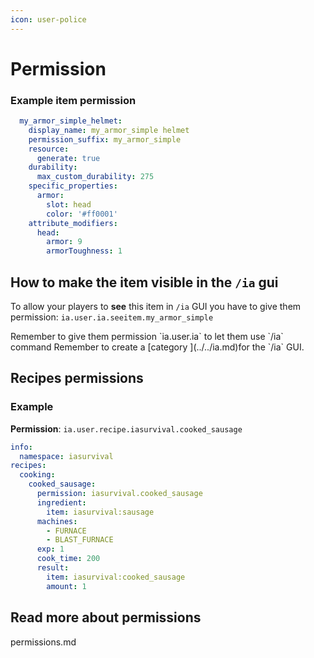 ```yaml
---
icon: user-police
---
```


# Permission

### Example item permission

```yaml
  my_armor_simple_helmet:
    display_name: my_armor_simple helmet
    permission_suffix: my_armor_simple
    resource:
      generate: true
    durability:
      max_custom_durability: 275
    specific_properties:
      armor:
        slot: head
        color: '#ff0001'
    attribute_modifiers:
      head:
        armor: 9
        armorToughness: 1
```

## How to make the item visible in the `/ia` gui

To allow your players to **see** this item in `/ia` GUI you have to give them permission: `ia.user.ia.seeitem.my_armor_simple`


<Note>
Remember to give them permission `ia.user.ia` to let them use `/ia` command
</Note>



<Warning>
Remember to create a [category ](../../ia.md)for the `/ia` GUI.
</Warning>


## Recipes permissions

### Example

**Permission**: `ia.user.recipe.iasurvival.cooked_sausage`

```yaml
info:
  namespace: iasurvival
recipes:
  cooking:
    cooked_sausage:
      permission: iasurvival.cooked_sausage
      ingredient:
        item: iasurvival:sausage
      machines:
        - FURNACE
        - BLAST_FURNACE
      exp: 1
      cook_time: 200
      result:
        item: iasurvival:cooked_sausage
        amount: 1
```

## Read more about permissions


<Card title="permissions.md" icon="text" href="/../../permissions.md/">
permissions.md
</Card>

